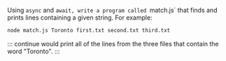 Using `async` and `await,
write a program called `match.js` that finds and prints lines containing a given string.
For example:

```sh
node match.js Toronto first.txt second.txt third.txt
```

::: continue
would print all of the lines from the three files that contain the word "Toronto".
:::
